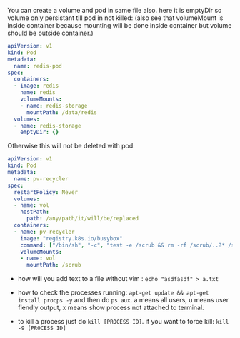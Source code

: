 You can create a volume and pod in same file also. here it is emptyDir so volume only persistant till pod in not killed: (also see that volumeMount is inside container because mounting will be done inside container 
but volume should be outside container.)

```yaml
apiVersion: v1
kind: Pod
metadata:
  name: redis-pod
spec:
  containers:
  - image: redis
    name: redis
    volumeMounts:
    - name: redis-storage
      mountPath: /data/redis
  volumes:
  - name: redis-storage
    emptyDir: {}
```

Otherwise this will not be deleted with pod:

```yaml
apiVersion: v1
kind: Pod
metadata:
  name: pv-recycler
spec:
  restartPolicy: Never
  volumes:
  - name: vol
    hostPath:
      path: /any/path/it/will/be/replaced
  containers:
  - name: pv-recycler
    image: "registry.k8s.io/busybox"
    command: ["/bin/sh", "-c", "test -e /scrub && rm -rf /scrub/..?* /scrub/.[!.]* /scrub/*  && test -z \"$(ls -A /scrub)\" || exit 1"]
    volumeMounts:
    - name: vol
      mountPath: /scrub
```

- how will you add text to a file without vim : `echo "asdfasdf" > a.txt`

- how to check the processes running: `apt-get update && apt-get install procps -y` and then do `ps aux`. a means all users, u means user fiendly output, x means show process not attached to terminal.

- to kill a process just do `kill [PROCESS ID]`. if you want to force kill: `kill -9 [PROCESS ID]`

